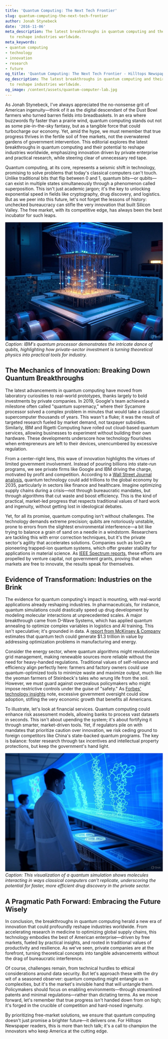 ```yaml
---
title: 'Quantum Computing: The Next Tech Frontier'
slug: quantum-computing-the-next-tech-frontier
author: Jonah Stynebeck
date: '2016-11-06'
meta_description: The latest breakthroughs in quantum computing and their potential
  to reshape industries worldwide.
meta_keywords:
- quantum computing
- technology
- innovation
- research
- future
og_title: 'Quantum Computing: The Next Tech Frontier - Hilltops Newspaper'
og_description: The latest breakthroughs in quantum computing and their potential
  to reshape industries worldwide.
og_image: /content/assets/quantum-computer-lab.jpg
---
```


As Jonah Stynebeck, I've always appreciated the no-nonsense grit of American ingenuity—think of it as the digital descendant of the Dust Bowl farmers who turned barren fields into breadbaskets. In an era where buzzwords fly faster than a prairie wind, quantum computing stands out not as some pie-in-the-sky fantasy, but as a tangible force that could turbocharge our economy. Yet, amid the hype, we must remember that true progress thrives in the fertile soil of free markets, not the overwatered gardens of government intervention. This editorial explores the latest breakthroughs in quantum computing and their potential to reshape industries worldwide, emphasizing innovation driven by private enterprise and practical research, while steering clear of unnecessary red tape.

Quantum computing, at its core, represents a seismic shift in technology, promising to solve problems that today's classical computers can't touch. Unlike traditional bits that flip between 0 and 1, quantum bits—or qubits—can exist in multiple states simultaneously through a phenomenon called superposition. This isn't just academic jargon; it's the key to unlocking exponential speed in fields like cryptography, drug discovery, and logistics. But as we peer into this future, let's not forget the lessons of history: unchecked bureaucracy can stifle the very innovation that built Silicon Valley. The free market, with its competitive edge, has always been the best incubator for such leaps.

![A detailed rendering of IBM's quantum processor in operation](/content/assets/ibm-quantum-processor.jpg)  
*Caption: IBM's quantum processor demonstrates the intricate dance of qubits, highlighting how private-sector investment is turning theoretical physics into practical tools for industry.*

## The Mechanics of Innovation: Breaking Down Quantum Breakthroughs

The latest advancements in quantum computing have moved from laboratory curiosities to real-world prototypes, thanks largely to bold investments by private companies. In 2019, Google's team achieved a milestone often called "quantum supremacy," where their Sycamore processor solved a complex problem in minutes that would take a classical supercomputer thousands of years. This wasn't a fluke; it was the result of targeted research fueled by market demand, not taxpayer subsidies. Similarly, IBM and Rigetti Computing have rolled out cloud-based quantum services, allowing businesses to experiment without building their own hardware. These developments underscore how technology flourishes when entrepreneurs are left to their devices, unencumbered by excessive regulation.

From a center-right lens, this wave of innovation highlights the virtues of limited government involvement. Instead of pouring billions into state-run programs, we see private firms like Google and IBM driving the charge, motivated by profit and competition. According to a [Wall Street Journal analysis](https://www.wsj.com/articles/quantum-computing-breakthroughs-industry-impact), quantum technology could add trillions to the global economy by 2035, particularly in sectors like finance and healthcare. Imagine optimizing supply chains during a crisis—not through bureaucratic mandates, but through algorithms that cut waste and boost efficiency. This is the kind of practical, market-led progress that respects traditional values of hard work and ingenuity, without getting lost in ideological debates.

Yet, for all its promise, quantum computing isn't without challenges. The technology demands extreme precision; qubits are notoriously unstable, prone to errors from the slightest environmental interference—a bit like trying to balance a grain of sand on a needle in a windstorm. Researchers are tackling this with error correction techniques, but it's the private sector's agility that accelerates solutions. Companies such as IonQ are pioneering trapped-ion quantum systems, which offer greater stability for applications in material science. As [IEEE Spectrum reports](https://spectrum.ieee.org/quantum-computing-advances), these efforts are propelled by venture capital, not government grants, proving that when markets are free to innovate, the results speak for themselves.

## Evidence of Transformation: Industries on the Brink

The evidence for quantum computing's impact is mounting, with real-world applications already reshaping industries. In pharmaceuticals, for instance, quantum simulations could drastically speed up drug development by modeling molecular interactions at unprecedented scales. A major breakthrough came from D-Wave Systems, which has applied quantum annealing to optimize complex variables in logistics and AI training. This isn't speculative; it's grounded in data. A [report from McKinsey & Company](https://www.mckinsey.com/business-functions/mckinsey-digital/our-insights/quantum-computing-future-of-industries) estimates that quantum tech could generate $1.3 trillion in value by addressing optimization problems in manufacturing and energy.

Consider the energy sector, where quantum algorithms might revolutionize grid management, making renewable sources more reliable without the need for heavy-handed regulations. Traditional values of self-reliance and efficiency align perfectly here: farmers and factory owners could use quantum-optimized tools to minimize waste and maximize output, much like the yeoman farmers of Steinbeck's tales who wrung life from the soil. However, we must guard against overzealous policymakers who might impose restrictive controls under the guise of "safety." As [Forbes' technology insights](https://www.forbes.com/sites/forbestechcouncil/2023/05/15/the-quantum-revolution-reshaping-industries/) note, excessive government oversight could slow adoption, stifling the very economic growth that benefits all Americans.

To illustrate, let's look at financial services. Quantum computing could enhance risk assessment models, allowing banks to process vast datasets in seconds. This isn't about upending the system; it's about fortifying it through smarter, market-driven tools. Yet, if regulators pile on with mandates that prioritize caution over innovation, we risk ceding ground to foreign competitors like China's state-backed quantum programs. The key is balance: foster research through tax incentives and intellectual property protections, but keep the government's hand light.

![Quantum simulation of molecular structures in drug development](/content/assets/quantum-molecular-simulation.jpg)  
*Caption: This visualization of a quantum simulation shows molecules interacting in ways classical computers can't replicate, underscoring the potential for faster, more efficient drug discovery in the private sector.*

## A Pragmatic Path Forward: Embracing the Future Wisely

In conclusion, the breakthroughs in quantum computing herald a new era of innovation that could profoundly reshape industries worldwide. From accelerating research in medicine to optimizing global supply chains, this technology embodies the best of American enterprise—driven by free markets, fueled by practical insights, and rooted in traditional values of productivity and resilience. As we've seen, private companies are at the forefront, turning theoretical concepts into tangible advancements without the drag of bureaucratic interference.

Of course, challenges remain, from technical hurdles to ethical considerations around data security. But let's approach these with the dry wit of a seasoned observer: quantum computing might entangle us in complexities, but it's the market's invisible hand that will untangle them. Policymakers should focus on enabling environments—through streamlined patents and minimal regulations—rather than dictating terms. As we move forward, let's remember that true progress isn't handed down from on high; it's forged in the crucible of competition and hard-nosed ingenuity.

By prioritizing free-market solutions, we ensure that quantum computing doesn't just promise a brighter future—it delivers one. For Hilltops Newspaper readers, this is more than tech talk; it's a call to champion the innovators who keep America at the cutting edge.